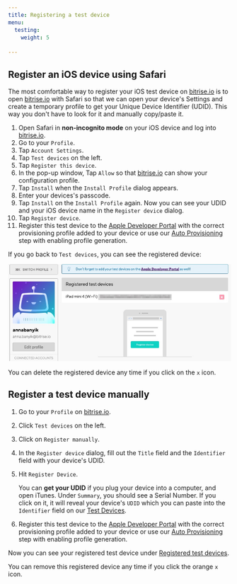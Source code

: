 ```yaml
---
title: Registering a test device
menu:
  testing:
    weight: 5

---
```

## Register an iOS device using Safari

The most comfortable way to register your iOS test device on [bitrise.io](https://www.bitrise.io) is to open [bitrise.io](https://www.bitrise.io) with Safari so that we can open your device's Settings and create a temporary profile to get your Unique Device Identifier (UDID). This way you don't have to look for it and manually copy/paste it.

 1. Open Safari in **non-incognito mode** on your iOS device and log into [bitrise.io](https://www.bitrise.io).
 2. Go to your `Profile`.
 3. Tap `Account Settings`.
 4. Tap `Test devices` on the left.
 5. Tap `Register this device`.
 6. In the pop-up window, Tap `Allow` so that [bitrise.io](https://www.bitrise.io) can show your configuration profile.
 7. Tap `Install` when the `Install Profile` dialog appears.
 8. Enter your devices's passcode.
 9. Tap `Install` on the `Install Profile` again.
    Now you can see your UDID and your iOS device name in the `Register device` dialog.
10. Tap `Register device`.
11. Register this test device to the [Apple Developer Portal](https://developer.apple.com/) with the correct provisioning profile added to your device or use our [Auto Provisioning](/code-signing/ios-code-signing/ios-auto-provisioning) step with enabling profile generation.

If you go back to `Test devices`, you can see the registered device:

![](/img/registered-test-device.jpg)

You can delete the registered device any time if you click on the `x` icon.

## Register a test device manually

1. Go to your `Profile` on [bitrise.io](https://www.bitrise.io).
2. Click `Test devices` on the left.
3. Click on `Register manually`.
4. In the `Register device` dialog, fill out the `Title` field and the `Identifier` field with your device's UDID.
5. Hit `Register Device`.

   You can **get your UDID** if you plug your device into a computer, and open iTunes. Under `Summary`, you should see a Serial Number. If you click on it, it will reveal your device's `UDID` which you can paste into the `Identifier` field on our [Test Devices](https://www.bitrise.io/me/profile#/test_devices).
6. Register this test device to the [Apple Developer Portal](https://developer.apple.com/) with the correct provisioning profile added to your device or use our [Auto Provisioning](/code-signing/ios-code-signing/ios-auto-provisioning) step with enabling profile generation.

Now you can see your registered test device under [Registered test devices](https://www.bitrise.io/me/profile#/test_devices).

You can remove this registered device any time if you click the orange `x` icon.